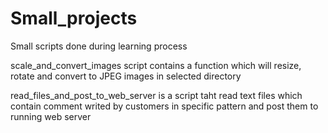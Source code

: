 # Small_projects
Small scripts done during learning process

scale_and_convert_images script contains a function which will resize, rotate and convert to JPEG images in selected directory

read_files_and_post_to_web_server is a script taht read text files which contain comment writed by customers in specific pattern and post them to running web server
